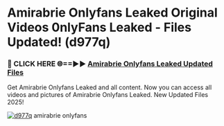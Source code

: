 # Amirabrie Onlyfans Leaked Original Videos 0nlyFans Leaked - Files Updated! (d977q)

<h3>🔴 CLICK HERE 🌐==►► <a href="https://tinyurl.com/x26r9saj" rel="nofollow">Amirabrie Onlyfans Leaked Updated Files</a></h3>

Get Amirabrie Onlyfans Leaked and all content. Now you can access all videos and pictures of Amirabrie Onlyfans Leaked. New Updated Files 2025!

[![d977q](https://i.imgur.com/LkgZPqh.gif)](https://tinyurl.com/x26r9saj)
amirabrie onlyfans